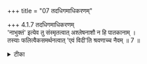 +++
title = "07 तदधिगमाधिकरणम्"

+++
4.1.7 तदधिगमाधिकरणम्  
'नाभुक्तं' इत्येव तु संस्मृतत्वात् अश्लेषनाशौ न हि पातकानाम् ।  
तस्याः फलित्वैकसमर्थनत्वात् 'एवं विदी'ति श्रवणाच्च नैवम् ॥ 7 ॥

<details><summary>टीका</summary>

4.1.7 तदधिगमाधिकरणम् The prima facie view is : on the authority of the text of the Brahma - vaivarta - पुराण namely आइथोउत् experiencing its results no action would get annihilated even after millions of years', it must be held that there can be no destruction of karma or the karma will become inefficacious due to meditation. On the other hand they would give forth their fruits. It is not correct to hold such a view because the छान्दोग्य text clearly states that just as water does not stick to the lotus leaf, so also the sins do not cling the one who is devoted to meditation. The पुराण passage cited above is only with reference to those who do not pursue meditation and so there is no contradiction. Notes : 1. प्रकृति खण्ड XXVI.70 2. IV.xiv.3.
</details>

